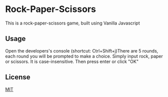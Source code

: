 # Rock-Paper-Scissors

This is a rock-paper-scissors game, built using Vanilla Javascript

## Usage

Open the developers's console (shortcut: Ctrl+Shift+j)There are 5 rounds, each round you will be prompted to make a choice. Simply input rock, paper or scissors. It is case-insensitive. Then press enter or click "OK"

## License

[MIT](https://choosealicense.com/licenses/mit/)